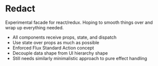 # Redact
Experimental facade for react/redux. Hoping to smooth things over and wrap up everything needed.

- All components receive props, state, and dispatch
- Use state over props as much as possible
- Enforced Flux Standard Action concept
- Decouple data shape from UI hierarchy shape
- Still needs similarly minimalistic approach to pure effect handling
